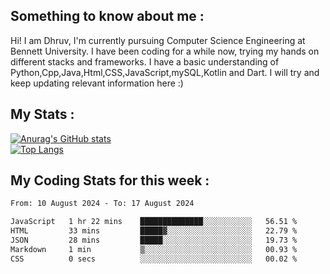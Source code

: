 ## Something to know about me : <br>
Hi! I am Dhruv, I'm currently pursuing Computer Science Engineering at Bennett University. I have been coding for a while now, trying my hands on different stacks and frameworks.
I have a basic understanding of Python,Cpp,Java,Html,CSS,JavaScript,mySQL,Kotlin and Dart. I will try and keep updating relevant information here :)
<br>

## My Stats : <br>
[![Anurag's GitHub stats](https://github-readme-stats.vercel.app/api?username=DhruvLawaniya&show_icons=true&theme=tokyonight&hide=prs,issues)](https://github.com/anuraghazra/github-readme-stats)<br>
[![Top Langs](https://github-readme-stats.vercel.app/api/top-langs/?username=DhruvLawaniya&theme=tokyonight)](https://github.com/anuraghazra/github-readme-stats)
## My Coding Stats for this week : <br>
<!--START_SECTION:waka-->

```txt
From: 10 August 2024 - To: 17 August 2024

JavaScript   1 hr 22 mins    ██████████████░░░░░░░░░░░   56.51 %
HTML         33 mins         █████▓░░░░░░░░░░░░░░░░░░░   22.79 %
JSON         28 mins         █████░░░░░░░░░░░░░░░░░░░░   19.73 %
Markdown     1 min           ▒░░░░░░░░░░░░░░░░░░░░░░░░   00.93 %
CSS          0 secs          ░░░░░░░░░░░░░░░░░░░░░░░░░   00.02 %
```

<!--END_SECTION:waka-->


<br>
